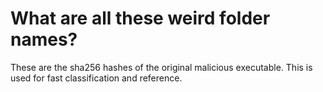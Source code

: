 # What are all these weird folder names?

These are the sha256 hashes of the original malicious executable. This is used
for fast classification and reference.
